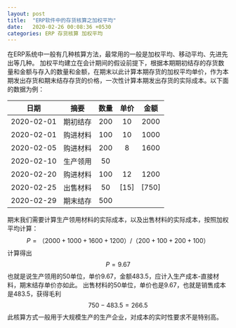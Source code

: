 ```yaml
---
layout: post
title:  "ERP软件中的存货核算之加权平均"
date:   2020-02-26 00:08:36 +0530
categories: ERP 存货核算 加权平均
---
```


在ERP系统中一般有几种核算方法，最常用的一般是加权平均、移动平均、先进先出等几种。
加权平均建立在会计期间的假设前提下，根据本期期初结存的存货数量和金额与存入的数量和金额，在期末以此计算本期存货的加权平均单价，作为本期发出存货和期末结存存货的价格，一次性计算本期发出存货的实际成本。以下面的数据为例：

|    日期    |   摘要   | 数量 | 单价 | 金额  |
| :--------: | :------: | :--: | :--: | :---: |
| 2020-02-01 | 期初结存 | 200  |  10  | 2000  |
| 2020-02-01 | 购进材料 | 100  |  10  | 1000  |
| 2020-02-05 | 购进材料 | 200  |  8   | 1600  |
| 2020-02-10 | 生产领用 |  50  |      |       |
| 2020-02-20 | 购进材料 | 100  |  12  | 1200  |
| 2020-02-25 | 出售材料 |  50  | [15] | [750] |
| 2020-02-29 | 期末结存 | 500  |      |       |

期末我们需要计算生产领用材料的实际成本，以及出售材料的实际成本，按照加权平均计算：
$$
P=（2000+1000+1600+1200）/（200+100+200+100）
$$
计算得出
$$
P=9.67
$$
也就是说生产领用的50单位，单价9.67，金额483.5，应计入生产成本-直接材料，期末结存单价亦如此。
出售材料的50单位，单价也是9.67，也就是销售成本是483.5，获得毛利
$$
750-483.5=266.5
$$
此核算方式一般用于大规模生产的生产企业，对成本的实时性要求不是特别高。
